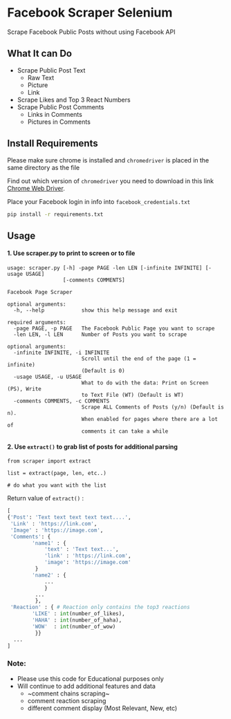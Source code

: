 # Facebook Scraper Selenium

Scrape Facebook Public Posts without using Facebook API 

## What It can Do

- Scrape Public Post Text
    - Raw Text
    - Picture
    - Link
- Scrape Likes and Top 3 React Numbers
- Scrape Public Post Comments 
    - Links in Comments
    - Pictures in Comments

## Install Requirements

Please make sure chrome is installed and ```chromedriver``` is placed in the same directory as the file

Find out which version of ```chromedriver``` you need to download in this link [Chrome Web Driver](http://chromedriver.chromium.org/downloads).

Place your Facebook login in info into ```facebook_credentials.txt```

```sh
pip install -r requirements.txt
```

## Usage

#### 1. Use scraper.py to print to screen or to file

```
usage: scraper.py [-h] -page PAGE -len LEN [-infinite INFINITE] [-usage USAGE]
                  [-comments COMMENTS]

Facebook Page Scraper

optional arguments:
  -h, --help            show this help message and exit

required arguments:
  -page PAGE, -p PAGE   The Facebook Public Page you want to scrape
  -len LEN, -l LEN      Number of Posts you want to scrape

optional arguments:
  -infinite INFINITE, -i INFINITE
                        Scroll until the end of the page (1 = infinite)
                        (Default is 0)
  -usage USAGE, -u USAGE
                        What to do with the data: Print on Screen (PS), Write
                        to Text File (WT) (Default is WT)
  -comments COMMENTS, -c COMMENTS
                        Scrape ALL Comments of Posts (y/n) (Default is n).
                        When enabled for pages where there are a lot of
                        comments it can take a while

```

#### 2. Use ```extract()``` to grab list of posts for additional parsing

```
from scraper import extract

list = extract(page, len, etc..)

# do what you want with the list 
```

Return value of ```extract()``` :

```python
[
{'Post': 'Text text text text text....',
 'Link' : 'https://link.com',
 'Image' : 'https://image.com',
 'Comments': {
        'name1' : {
            'text' : 'Text text...',
            'link' : 'https://link.com',
            'image': 'https://image.com'
         }
        'name2' : {
            ...
            }
         ...
         },
 'Reaction' : { # Reaction only contains the top3 reactions
        'LIKE' : int(number_of_likes),
        'HAHA' : int(number_of_haha),
        'WOW'  : int(number_of_wow)
         }}
  ...
]
```

### Note:

- Please use this code for Educational purposes only
- Will continue to add additional features and data
    - ~comment chains scraping~
    - comment reaction scraping
    - different comment display (Most Relevant, New, etc)
